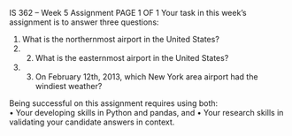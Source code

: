 IS 362 – Week 5 Assignment  PAGE 1 OF 1  Your task in this week’s assignment is to answer three questions: 
1. What is the northernmost airport in the United States? 
2. 2. What is the easternmost airport in the United States? 
3. 3. On February 12th, 2013, which New York area airport had the windiest weather? 
 
Being successful on this assignment requires using both:  
• Your developing skills in Python and pandas, and 
• Your research skills in validating your candidate answers in context. 
